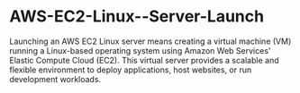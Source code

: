 # AWS-EC2-Linux--Server-Launch
Launching an AWS EC2 Linux server means creating a virtual machine (VM) running a Linux-based operating system using Amazon Web Services' Elastic Compute Cloud (EC2). This virtual server provides a scalable and flexible environment to deploy applications, host websites, or run development workloads.  
